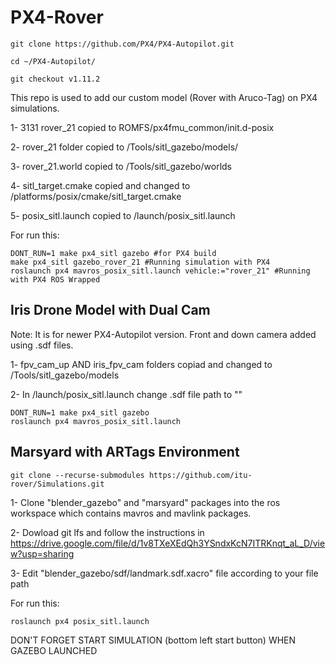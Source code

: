 # PX4-Rover
```
git clone https://github.com/PX4/PX4-Autopilot.git

cd ~/PX4-Autopilot/

git checkout v1.11.2
```
This repo is used to add our custom model (Rover with Aruco-Tag) on PX4 simulations.

1- 3131 rover_21 copied to ROMFS/px4fmu_common/init.d-posix

2- rover_21 folder copied to /Tools/sitl_gazebo/models/

3- rover_21.world copied to /Tools/sitl_gazebo/worlds

4- sitl_target.cmake copied and changed to /platforms/posix/cmake/sitl_target.cmake

5- posix_sitl.launch copied to /launch/posix_sitl.launch

For run this: 
```
DONT_RUN=1 make px4_sitl gazebo #for PX4 build
make px4_sitl gazebo_rover_21 #Running simulation with PX4
roslaunch px4 mavros_posix_sitl.launch vehicle:="rover_21" #Running with PX4 ROS Wrapped
```
## Iris Drone Model with Dual Cam 

Note: It is for newer PX4-Autopilot version. Front and down camera added using .sdf files.

1- fpv_cam_up AND iris_fpv_cam folders copiad and changed to /Tools/sitl_gazebo/models

2- In /launch/posix_sitl.launch change .sdf file path to "<arg name="sdf" default="$(find mavlink_sitl_gazebo)/models/iris_fpv_cam/iris_fpv_cam.sdf"/>"
```
DONT_RUN=1 make px4_sitl gazebo
roslaunch px4 mavros_posix_sitl.launch
```

## Marsyard with ARTags Environment
```
git clone --recurse-submodules https://github.com/itu-rover/Simulations.git
```
1- Clone "blender_gazebo" and "marsyard" packages into the ros workspace which contains mavros and mavlink packages.

2- Dowload git lfs and follow the instructions in https://drive.google.com/file/d/1v8TXeXEdQh3YSndxKcN7ITRKnqt_aL_D/view?usp=sharing 

3- Edit "blender_gazebo/sdf/landmark.sdf.xacro" file according to your file path

For run this:
```
roslaunch px4 posix_sitl.launch
```
DON'T FORGET START SIMULATION (bottom left start button) WHEN GAZEBO LAUNCHED

